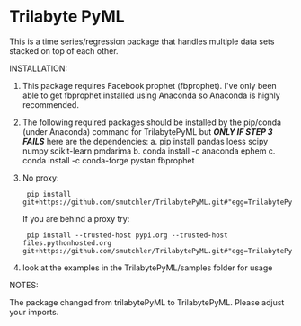 # Trilabyte PyML

This is a time series/regression package that handles multiple data sets stacked on top of each other.  

INSTALLATION:

1. This package requires Facebook prophet (fbprophet).  I've only been able to get fbprophet installed using Anaconda so Anaconda is highly recommended.
2. The following required packages should be installed by the pip/conda (under Anaconda) command for TrilabytePyML but ***ONLY IF STEP 3 FAILS*** here are the dependencies:
	a. pip install pandas loess scipy numpy scikit-learn pmdarima
	b. conda install -c anaconda ephem
	c. conda install -c conda-forge pystan fbprophet
3. No proxy:

		pip install git+https://github.com/smutchler/TrilabytePyML.git#"egg=TrilabytePyML&subdirectory=TrilabytePyML"

	If you are behind a proxy try:
	
		pip install --trusted-host pypi.org --trusted-host files.pythonhosted.org git+https://github.com/smutchler/TrilabytePyML.git#"egg=TrilabytePyML&subdirectory=TrilabytePyML"
  

4. look at the examples in the TrilabytePyML/samples folder for usage


NOTES:

The package changed from trilabytePyML to TrilabytePyML.  Please adjust your imports.
